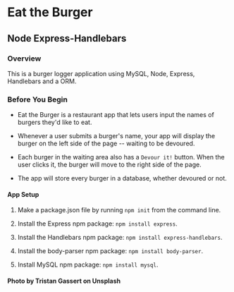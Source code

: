 # Eat the Burger

## Node Express-Handlebars

### Overview

This is a burger logger application using MySQL, Node, Express, Handlebars and a ORM.

### Before You Begin

* Eat the Burger is a restaurant app that lets users input the names of burgers they'd like to eat.

* Whenever a user submits a burger's name, your app will display the burger on the left side of the page -- waiting to be devoured.

* Each burger in the waiting area also has a `Devour it!` button. When the user clicks it, the burger will move to the right side of the page.

* The app will store every burger in a database, whether devoured or not.

#### App Setup

1. Make a package.json file by running `npm init` from the command line.

2. Install the Express npm package: `npm install express`.

4. Install the Handlebars npm package: `npm install express-handlebars`.

5. Install the body-parser npm package: `npm install body-parser`.

6. Install MySQL npm package: `npm install mysql`.

#### Photo by Tristan Gassert on Unsplash